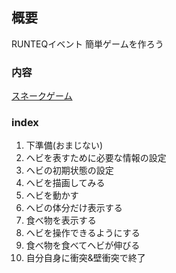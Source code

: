 ## 概要
RUNTEQイベント
簡単ゲームを作ろう

### 内容
[スネークゲーム](https://ja.wikipedia.org/wiki/%E3%83%98%E3%83%93%E3%82%B2%E3%83%BC%E3%83%A0)

### index
1. 下準備(おまじない)
2. ヘビを表すために必要な情報の設定
3. ヘビの初期状態の設定
4. ヘビを描画してみる
5. ヘビを動かす
6. ヘビの体分だけ表示する
7. 食べ物を表示する
8. ヘビを操作できるようにする
9.  食べ物を食べてヘビが伸びる
10. 自分自身に衝突&壁衝突で終了
